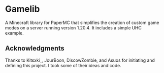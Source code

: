 # Gamelib
A Minecraft library for PaperMC that simplifies the creation of custom game modes on a server running version 1.20.4. It includes a simple UHC example. 

## Acknowledgments
Thanks to Kitsxki_, JourBoon, DiscowZombie, and Asuos for initiating and defining this project. I took some of their ideas and code.